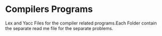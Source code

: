 # Compilers Programs
Lex and Yacc Files for the compiler related programs.Each Folder contain the separate read me file for the separate problems. 

